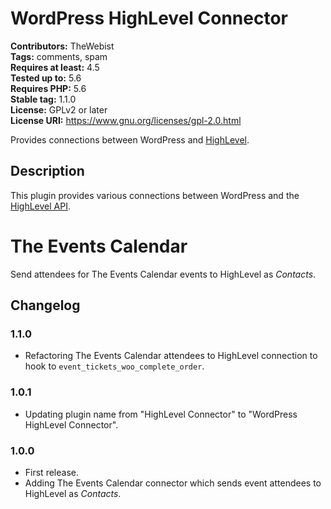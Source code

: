 # WordPress HighLevel Connector #
**Contributors:** TheWebist  
**Tags:** comments, spam  
**Requires at least:** 4.5  
**Tested up to:** 5.6  
**Requires PHP:** 5.6  
**Stable tag:** 1.1.0  
**License:** GPLv2 or later  
**License URI:** https://www.gnu.org/licenses/gpl-2.0.html  

Provides connections between WordPress and [HighLevel](https://gohighlevel.com).

## Description ##

This plugin provides various connections between WordPress and the [HighLevel API](https://developers.gohighlevel.com/).

# The Events Calendar #

Send attendees for The Events Calendar events to HighLevel as *Contacts*.

## Changelog ##

### 1.1.0 ###
* Refactoring The Events Calendar attendees to HighLevel connection to hook to `event_tickets_woo_complete_order`.

### 1.0.1 ###
* Updating plugin name from "HighLevel Connector" to "WordPress HighLevel Connector".

### 1.0.0 ###
* First release.
* Adding The Events Calendar connector which sends event attendees to HighLevel as *Contacts*.
